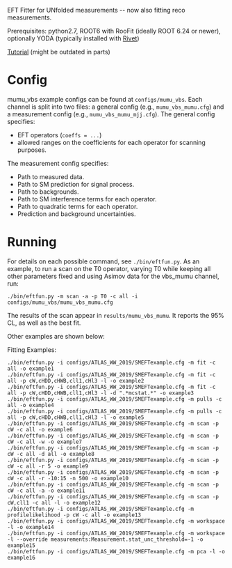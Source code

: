 EFT Fitter for UNfolded measurements -- now also fitting reco measurements.

Prerequisites: python2.7, ROOT6 with RooFit (ideally ROOT 6.24 or newer), optionally YODA (typically installed with [Rivet](https://rivet.hepforge.org/trac/wiki/GettingStarted))

[Tutorial](https://gitlab.cern.ch/eft-tools/eft-fun/blob/master/EFTfit.md) (might be outdated in parts)

# Config
mumu_vbs example configs can be found at `configs/mumu_vbs`. Each channel is split into two files: a general config (e.g., `mumu_vbs_mumu.cfg`) and a measurement config (e.g., `mumu_vbs_mumu_mjj.cfg`). The general config specifies:
* EFT operators (`coeffs = ...`)
* allowed ranges on the coefficients for each operator for scanning purposes.

The measurement config specifies:
* Path to measured data.
* Path to SM prediction for signal process.
* Path to backgrounds.
* Path to SM interference terms for each operator.
* Path to quadratic terms for each operator.
* Prediction and background uncertainties.

# Running

For details on each possible command, see `./bin/eftfun.py`. As an example, to run a scan on the T0 operator, varying T0 while keeping all other parameters fixed and using Asimov data for the vbs_mumu channel, run:
```
./bin/eftfun.py -m scan -a -p T0 -c all -i configs/mumu_vbs/mumu_vbs_mumu.cfg
```

The results of the scan appear in `results/mumu_vbs_mumu`. It reports the 95% CL, as well as the best fit.


Other examples are shown below:

Fitting Examples:
```
./bin/eftfun.py -i configs/ATLAS_WW_2019/SMEFTexample.cfg -m fit -c all -o example1
./bin/eftfun.py -i configs/ATLAS_WW_2019/SMEFTexample.cfg -m fit -c all -p cW,cHDD,cHWB,cll1,cHl3 -l -o example2
./bin/eftfun.py -i configs/ATLAS_WW_2019/SMEFTexample.cfg -m fit -c all -p cW,cHDD,cHWB,cll1,cHl3 -l -d ".*mcstat.*" -o example3
./bin/eftfun.py -i configs/ATLAS_WW_2019/SMEFTexample.cfg -m pulls -c all -o example4
./bin/eftfun.py -i configs/ATLAS_WW_2019/SMEFTexample.cfg -m pulls -c all -p cW,cHDD,cHWB,cll1,cHl3 -l -o example5
./bin/eftfun.py -i configs/ATLAS_WW_2019/SMEFTexample.cfg -m scan -p cW -c all -o example6
./bin/eftfun.py -i configs/ATLAS_WW_2019/SMEFTexample.cfg -m scan -p cW -c all -w -o example7
./bin/eftfun.py -i configs/ATLAS_WW_2019/SMEFTexample.cfg -m scan -p cW -c all -d all -o example8
./bin/eftfun.py -i configs/ATLAS_WW_2019/SMEFTexample.cfg -m scan -p cW -c all -r 5 -o example9
./bin/eftfun.py -i configs/ATLAS_WW_2019/SMEFTexample.cfg -m scan -p cW -c all -r -10:15 -n 500 -o example10
./bin/eftfun.py -i configs/ATLAS_WW_2019/SMEFTexample.cfg -m scan -p cW -c all -a -o example11
./bin/eftfun.py -i configs/ATLAS_WW_2019/SMEFTexample.cfg -m scan -p cW,cll1 -c all -l -o example12
./bin/eftfun.py -i configs/ATLAS_WW_2019/SMEFTexample.cfg -m profilelikelihood -p cW -c all -o example13
./bin/eftfun.py -i configs/ATLAS_WW_2019/SMEFTexample.cfg -m workspace -l -o example14
./bin/eftfun.py -i configs/ATLAS_WW_2019/SMEFTexample.cfg -m workspace -l --override measurements:Measurement.stat_unc_threshold=-1 -o example15
./bin/eftfun.py -i configs/ATLAS_WW_2019/SMEFTexample.cfg -m pca -l -o example16
```








